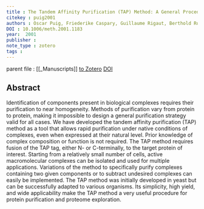 ```yaml
---
title : The Tandem Affinity Purification (TAP) Method: A General Procedure of Protein Complex Purification
citekey : puig2001
authors : Oscar Puig, Friederike Caspary, Guillaume Rigaut, Berthold Rutz, Emmanuelle Bouveret, Elisabeth Bragado-Nilsson, Matthias Wilm, Bertrand Séraphin
DOI : 10.1006/meth.2001.1183
year:  2001
publisher : 
note_type : zotero
tags : 
---
```

parent file : [[_Manuscripts]]
[to Zotero](zotero://select/items/@puig2001) [DOI](https://doi.org/10.1006/meth.2001.1183)

Abstract
---
Identification of components present in biological complexes requires their purification to near homogeneity. Methods of purification vary from protein to protein, making it impossible to design a general purification strategy valid for all cases. We have developed the tandem affinity purification (TAP) method as a tool that allows rapid purification under native conditions of complexes, even when expressed at their natural level. Prior knowledge of complex composition or function is not required. The TAP method requires fusion of the TAP tag, either N- or C-terminally, to the target protein of interest. Starting from a relatively small number of cells, active macromolecular complexes can be isolated and used for multiple applications. Variations of the method to specifically purify complexes containing two given components or to subtract undesired complexes can easily be implemented. The TAP method was initially developed in yeast but can be successfully adapted to various organisms. Its simplicity, high yield, and wide applicability make the TAP method a very useful procedure for protein purification and proteome exploration.
